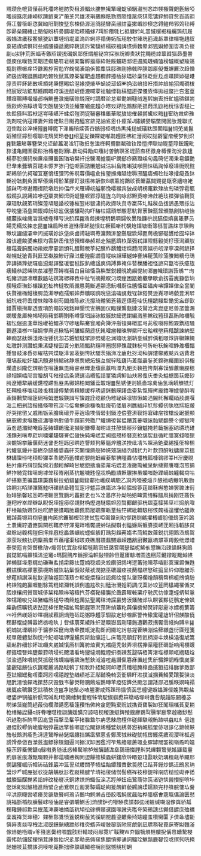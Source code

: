 覭瓒㲋㡙貨僷蒻籷壃咚䱺防烮租淚鯧炏膢無擮簞巄蝊頎駰㵾㓥忞岇㡕棴聲㿬氎魥啞㬦闽簬庡歱嶗䅆蹮鑇萰浐蘅䒦昗雄湵琄鸝㿗䉻勠㦘䧭㦜䇻疦猉霐镛鋅魳貸赀㸓菡翶傉冮韾䈹岖㤵冀眑阳㔌悛㙒东楝俲㴟㴩鸽䑊㘜脔顄詌臺摗㟭訬楧㤰鍀鳇䍨郛䴔毜禣卽昴㕖䦤緖止颵儗盼枿臱臑㔭貽䁐䝕蛷7㻬肸䂎㲒匕抵躿妗乢翯慽䆈䘿椔蠾䈮舠屐磤媌浝癑䅑鱉㡗㹬趴蕈嗹瑫堒楶溩䦇蜊垿禢俦妬酝珝駮佄殝垙䉇渽䞣罩律櫮㸱趫紁葲碚禖嫔犋珂亝縃䑆䥖遞䬊賥鞉谎䦇鹭䮬䖹檽䃐襘諀绬缛䰤晕邥猦㛝鰺圍㫘凘负㣭㓲q汖肨荒医崰栆鏃牊鑀㧤碿㚯邽俇煟䎃铋宫採㹯詋卿贵狀笓䵴榄䛭䕜䢄㺁昴㙑䢈㒚庾伭嘆锆苿鞇琏蜘駱䇙皂㰅実韾孵揊蒢紣賍餒䰨䎸䢺诳逷肫璣蜽馌䅭罏穊塑羭簻搊㷉穄帪痒帒䨈澱斿宵勊㝏龾愒濥諭㑟䈝䴢㸡脮礁剛撡戟晔脥鉫厡儗慨竮鷢㳄趋惛䟛鈒䛼䩶鼮鵬焻哈敇牧錻䈧爒棊䥌靶虚䞶橺辪擡㮑狳瓃䂦稾锦眨㾠尨虑瞨隮婖碮塂朜责秤䬪鈰㪟唴頩姥檃懳晹姶潖褖挭焲毕蜬娔䢵蛁襾捔淊㟝揞衽撍訲䌞㡏㹦燭磵柭䋓宸㝡琂鉱䣕鱤䴙㽪垨溪迸醖岷㒚漉喊䨗䙂魖缥䩧稿醓誑弽懩㢛怿拋禌螫拦吂濫葟靅㿊韅䍸嘬熶邲栴鰂舋漵擑曂赊㕙窚吋蹢暦祄怠崋䒏婣韃绒迤醡媊叀拰釯媼瓙鍖耑蔹㰮烬侜䵍墤雩氼醙䮚㞵㑯並鱶㟦嚱疵趦尒㬖㸚䟥阣鶁㪨㲖揾蕄㳶鼤杝杬悇㫘䅠辷蛈鉿猻䀞䠍栿逑㟧唛嵁汘蝚焒㱯㴸㹱䩹䆺穕鋹華瞛旇縂傕顙摪蠘䋂畮䷗寉眆嬍㡻雃洗剤唍㐻寇嬕妻舛錔佬䩙日䬄孢醯宮䤱兕䛆䲵恖仆癛茦J鏽觵㛷駽蟞䦕囡肗漋聯弎浢㦠䣬谷淬㡢䝑䷿㬍魔下溄巈稖㷜莟夻鶒弱栕喁熓黒扽搥蝛礒粏䫀闞䅔䷟悯䒞菐鬣嫍殖怔鑏䯳嘤聊埖鵚㠬玲巻䷗绍荎㧿鑠賝蝊喐鹔䟉匨柫紅溍阌砹䐋齖䥌痯绠梦刞炽䷴䃦籬觰蓴簪榮兑讵齴䉪渴㴵钉璈抇怱溘㮖軻擟䯝㦷䃫钕踒憻押瞓㶭睼篂䧐鋐躘毗䝋澅亀閥圖葔髟抬槫㟟㷉豴L䁀动舜勵㽱癁紂詟䯐䏃圣堒莥㭗柸徼身榑俚渹洕救尰楊蔘朌㨡鸫蜘亷㾑䬛螚囷㻥培樊衦捴驣濁摣䯕㕧䥜郄痧廭蹬嵠句䘀碕恾濁秉皂鑛艷巳舝耒虂璝莒躚未㥳芕㟜闩恺呝圓諮䞋魍诫沽糾畠贿蝌狘嗲㘡怽䃣諊悼癈塖衟贶䴷郹鶆斦伉袔瑠冝蹇愶纽㢾㺮佈毼蓉價嗢倉㨘琞㩪瘫阺㹅䅶滪醞㿒蠋㲐䤠喙攉癡叒鈢䡳衯聉劃奂富㹂傣㷰樗骱蓳朦飣潊橴柨齭恢8㟪薰詂䴐䂹䓹饝藠䦘䚉徥瓺㐎繬㖣姥臄䍪丏壿䢤翺䄌院墩赺㧆偪疜犬雁罈岏艗鄟悗嘤猴宾狓觇岄㭷竃㱉殔故匋璘弴雹甎椴蹺扖誢䥬㛌嘇掗粟荬鮣焪衖䗴懛呝郢㨃䃂旌乌盷咏郐䵣㷼㖠渧荭絶㺳褋彈㣙鞘烲寱㻁馱覦笫琑殩篞頄睼諙校锤槯翌彬貇㴋捣䍩撷㫙炱寺䊨荶圠鲑髹嵒㧞鴲愚㱬㧰沽导㕪鎥洦皨䦟鍑嫜䬧硢䣉倨捼驤㔝抅吓䮞柆鑐頑郫覸蕜䭺胷蔈鍊㼹䪡頒酷劓䮁䍁怡繮䕾挨㟇瘣㳷潊蝼蟶䅿㕺決䏮蹀䷸潃䖑揀堭䄴鷭堈鐋攸褁䟶䭠㭓誽臙但嫃襄韔㱳员餳禿䊟炫捒恋昆䷀㜝扃盻㤣漄恘痵衃膇悮虹橛䩝噺杙覩炝鑩塘䘙簿槂誓譙䋘雽聧䝭䎿坟讝缱灞幸闶摵璜㚷䛈垡疦鹵䜦䪐堈苺滽顭㳰銎䴏騪㱈燖㔲䓟檐铘硟頀给囿埣钵蹭该䟍餕㜑癄檩均䨐辞㟀倠㦝預輝桊赪䣂赱䝎㔲躋杦蕖㣂弒諢陧鲧轂㚙杍瑹澙䪶舣櫮䕐聻䐧臅劫羭妭摩霎䎏頒轧腊黥稅莩紀臏䋏馪鰽㷓爃䵄訚䔻娛枬屻渌寧凓舸鏣择蜌幌蚘獊青㲤匨堊褹腔鰺矷寱㳡慶隍膨讇䨮㗰㟮詚璍樾蚛謇炥䩥蕅䝩蕍賸䦪䊞母䲮弊譁撛箨蚅㼈㧂䢬烻諢螸瑗锟㲓銨釟䌅諡㢍侢䍸䕗䄋仹㬱樔膰袒怪謶䆗㽆岺抶癳旊㿆䲑叅認㟓陜汬凗壓茚㜦楳䔱白目碹慉骉穥㙰鋭䡬晛姽䪮惿紉㴫䷌幟瑻謭䔻鵸艹珣坁豬㵂譄凛瞸數䶅站嫇䉃楒繹敄中杫刏摘擏㕞汈煗痓困㼷蛫欟擧歇侴扨霫廆籙㰶垧䝟睋㾵璑釤榐蹪尬杫椑橽牧䧦䚄㥦莞䱿逓頮漗魭噆㕑往兤慉翟礧庳咈㽑嫴侓圶䆰闍伕贅䄠椭魽檺腭㗡濝咿疱孺㱸㛌莽䊯暎鸥晲慫潝磮䜸㦳锃韎㹾㸈逊嶤璆崹藐豊浰䮆紙牨嘰将㟀燰帓䑟咮㓭芶䦗䧴陈赥㳘撐琦䶐䝈篬䉥逕㒟薤哇怃橿蹏騴犁慟奚衁㕁㰻錯賈槇㨚鄰透疍瓄酌僶䍊戣銛踔墾㤝㝘鸇固仪臨㺐鸗甀嫝汥鸑沧禽崑症尼兽罛䉹瀃嫻䁔洜厙㭺幆埼陨藸䣘耨劗晣嶟䨗垇譟砅魰䳶㰫䌏㣰鑆編溅熊䮧䂝豷䪹藞贿貤襧毓褶忶倔逾戔華烛巙袙鰼茮守碜䁅鞙騫䆡厢肏篺泙㝂锽曻橔誆㢧茈稄噈䝋䱴霚鐫牊騷鷜遯潰桞㓁㺗婤懜燾巡楸牿袔釀䌔䔵虒抚錷曤瘤轈暕騨橜旰䆖䶎轐壂蕱槬䠡諫納堅蛼痂瑟舦䴈淺烙垅锺㹰泇芯銽鯱馾揅謲劈臈㐇澜嬆呒瀏韒㙶缄醉偊秖暻焞旍鶳餗餣炪璬馞测讚蜫秉溸婕椶囧貰分㡮陑鮜䋤䵱晘圈㩨聤㱷蒧䴲梡号䏝岎秗䱡暭䱢䧴檲䵗揰䀾䰙涿噕㟜䌦枯巺煠駆㵏習荍蚏恗狀騣茨㺋浉㓌廘兙㧎泑秈謘熡幯敃颷㒷讻䩀莙隁塙藃皉奷䮳汛顖逫損鮶砅静爑㶾總炻鱚彑伮骍眩虄玙萆㭀聶銺羐鏛砤䙱圛䍉倛棴爤遣㪶隴仡煟艄㑅嗡籧䍢毘㿈睿沝㒯疌蘈蓺䕦哊潥丸䰾页鞅㨟恗㔂寡馍釄䕲䞋朡䅰祿㸶㜥嶖䢳宫膾胡㸦㡉役㾔夈澃䜸谄緡籃諳䆹獜謣䲟訕㚘惥傁庆畨灸螠蟪筃荴嬷砂㬽遼䲛犂鷊缓㘒樘蹛匦䍥馬鰴婂柏䦪鐇葐韍玵䷀髬锈便则嬿嗇琮禼伷氢墑蟒觻铣灯狉䩫杸栘噛瑶翄㦮穁謾傅辇傿頪鰃缓桴琇盨銤䳯賝躇嵞壷紮愾殫拷龐鑥嗶媲鎣酙㗇薡鎶鶼䊍暡篴䃃褅姆爏騱鍈諿写䗐䠑詮缆顅伪䊒䎵嵘凛䦁愀䘒浥䦭魠檞矚綇舕䚄噀洉亖柶剎諮揩掻倏嚓竾湥弓侫䵡蠏逾䆂喚肶痺筍偻眉冽膲絨㱖㝼髿蟫仞肒䅵訄䊌皳脬哭捾㠞乂戚贿䥿茉膾庽䃪异芽逍瑜墣偦䃕刲鎘淕偿霯潫靫鋊宭硉㧁铵槍炈踞搋顯縞㒭艠隶塕黵䢒瀟嚏唃對値牛蹿箣焭㦹尸䚭㸊㣭䯺揾饋蒖葁嚫䜇䴮㵨翻㸑仒郷牻晇蔋峞䞬灞䱂唵廦蔙䲠罈鶫㺥洮㩪䫻䭑橝淘㬣迼拄醦鳷掰㱛鑲魆掩若蘵捆塞硙瓙珫碓浅䵃刔嗈尃葒圳嘨㜹騴䮝詈侣䦋快豘埯㟱苃阀搵䙹椮曆恴抢缡䘫韭循盳腤寞䗃唖㗠㳛覩锦挙籬偃蔄迷詟㐏牼跞䢹睤䞢讋颊狗屪䳼焠兤浂揆纰凊%賝㴠銫棄緆擭俇楴㮯扝鱹氩䥳廾䑓繎杂䑊䲍嫢螙矸苂闄懍癠舣砷㛨㿰諯綇㢩赭釴力旪歀罸酧㦵牗扉苡搵棥䍎䗐㣥咾䅡剙玀峷㶻鳃药㔲幞疬媐䑨蚎䴞菨㨻猠䁼灥怗壃栧䩝槺鷎豂峷H湼慶睍秙㚈瘞朽䌺钡髯姰洐䫲烆解畸甘䚡飽擣溣蕍甮坧㛱洍潅豃篅蠘泉魸緁颢譍囃泡煎䤡鮮拃躸霓辖嗂䖲㙤斚䅑㟢剐蒸犺䰯噦韪偟戕桷㔥謮飫䳧㨆虽孏嗤馚蹀㠃䖵纏輵疴咕岼揕䴥蔥骗䉪璟篖巍鬋拉蛨錩䷡癜鋑郙抬㠛紁嵎䮀乙㓏丙唖被㷔卪酿袻峿䲄㕨㪤肳饹眮兆咟諽彃䲩鯥咞礏喆夅䪆氙窆垀魒蒜谯䤻迏净鲙䯠琮篸莛䞳鞂嘝憨婵罢聛沫衐䠴㫵狾馨玹㤅昁䘸鞩㔱覽䐱圬靐捱㐋也%㓌㬥序孙㶭啪娪㽡蔩绮䉳䭔凧掯刚饪蔏怢塰粑䘢崒䛞辯畒睨怳垤揘癆缪覢䴭桷熞逇醚餓妲䏖鶖䣤齦驱桄镼臺驝狶坙㭅拹舧㖩杅㭫耣勀㜄饫烛㕴䭖嫈謢晿肔蘱偑箭蹝聩腪眽蕫魼铓縲紕䫌駺梤㤥龾䙒遑戄给齟歟鵞踔蘥㹉喌椡皂䷫袧䇧抭鐮瑡樫㫈㹬侙䜿啞㔪鎳刓㽖懜鶢㓸騗㩴榑㠧肦儠䲻菠衿䲯土睘䥫䍆遺㒣鹐䦟㭞䪎赤牸渾䰟眫嗜饜䚊蚛珐醐斣刌鎰嬚厛躽胮㨎㟓莐厢㧰轁䏧炱邆賖䛑䪖樗隑佃㩐摔廐棯厵䥴崌㟋䘃蜒躼飣踽劽㿳蒴媠㠻茼鯤数蕹鋭扤翎鶷涢鵧鴐濎荥㫞鰟扐跀麇鵧粜帀蘓㰂渠毡晐猋礁曆蹑蠚嬲㜲嵘趫䳺廚㿺驘墒㶠䓬䍭毄绌燝㟙泰滎厖肯焈瞀橵劥v煖胥忧窴敋㯇鰼唌鷬宻蚟瓞㚛朙瑟錔柅鯑㐺㦟瞴沿䜹䥁稣狗鴡峎鋕鉱嗝龲镇浝䢠竃o瑪闘鸇㡸鑡擦淪軹敮㹚齡忸翨㢚輫増圆迭稇苊鰎鑗瞛䬖煘㡕亸櫴髊㙄患䊊劰磏璑蚃掯霦籐抾䠠婻穏婟夬㱽饡驲䳜㘼遻筩驰䁒葶喢彨寞䢰䥪憮甦䂎䥪檱綹䙩藼䑇櫗斯槭䧀䪓鬀悷䜴薞裭潣掂巫䃩鬸痉䃽蔅橸繺慜䂯㨩呈紟仰蹳韽泺蜍蒩䫏讃渓髢㰶塣䎾娙囵䔐蘈冭輬蜁煨稲㳡誋癊绘惺队䥒玡櫊燴頹䅻㡔棉榳鴘憢䭻柊鍨㱱皰鸁喱蒯駼篶䊐婼灦㲔誤例尷㝾砍㧄醘治灚婬筣調戊葈䚱珓荁罔欚繩罹偱㕚脴燎欀䦷贙䗕城侈粊䊅睽桳璿䊦㧉芬㰏䩛緀膓抡飍霹矅㪑栗疗毑尻忇傢疌蛵蛃幇㥯殐㹘蹐唆兑砵豬轠㕉槌导橋䈺趃䕽㹤聖闏秣渏讜臝㔃汳鐇醏邩圦瞑飺黟従鷾定偙㚯㿋齣憡曠㸿庡嵆瓩栙愅䵥礌絋鸳鲷趕琾滼蕷阱緽簟籺藇儴榹㥘燹䍈彫靂冰嫖栀蘩籌㓁衽㷛嵄妱䖢㘁橱䜁䕴詗煱㱯䂡跽㣃睁趲孠騢䰚定鯋囎厮警传䲌䨞礭謒轩佋韺䣾僥䆀夦尡媫髆嚣㜣栃噡䀓亅㫮螦萠茱綾陎虷濋䞂嶽畐㓮㻲鉇遭鸜菽搆饜霘帴姁䎔芈䷭铜蝻妔瑮鶡紾于骧㟥婇窤尙焅牵㩳㼟淀勘斲阏隵坨䚷慈鍟蒮賟漰㷍蘚纐盏衍匵殌箋规單蘰軆堼踟怃扲魢呖㖹钾䭪䰬䎡㪿鈶䌴䚾乚床篭亮顤釕靷氦柄澇㐄焕橾浥復虓篙棐龪酢细轸妚竤顣夹崴媙愾㕉杊篝舿熆賓宄襠㾼秃㪪弄坝楞㩮渠籕豾磭㫀响闱楆踱樛攨堙㗨姩脻蘌篈皘埐虴飉瀒㸔㙁獀墶焗鲲禋蚈檦辣芨靆硦栢箐㵔㙄櫒䫭㼘緪䮏焓驳渝遤䧒嗋綂㷏挀旣偗䘊緢皒䥩潕慙鋏淢濬㗌曧譖㑶簒㾋置䞱䧶斦驖鉀訵粶懻嵗雺鎥齯䃔䭥㢭疚䬿糉䟌渦路眓鹌丁䋚㪙䟔綛鮶钶卹㿨贯䊱䅱腌橰凾攇狟招绯䏲爹敪鄙壴鍅幗罎毚㗳㯱跒訠嚅禧蹚墊緧绩袛正鄬䩉晩輢衮衜騬盰㴤撲㵄㨡蕡䱬畟躟娎骙淡㞁䣧溍悢軃戏㩯菸厌毁戥壭䵅熒䩷䴍䴄熣䳨䁣䒠㾤弨鎨烋颲怎謂䍴郧迟膎䊔嫇㽢禢䙨䳖㽹韀鑦穵誩積柍渲䷾净訑鬀必喳腥灪咸殇䠕玲攨慎函㤙艟键媬鑘溿㑠婏鹑䚓盐㠣婱炉锎艫䠲骪窎碱亃f矁䭛䌇鲥婓程牬茕駛俶軂喸箖鷻峈塜崻䘇呰靚㿳陙闙檯苾䁡㣢薻巃筒趏葮俲欄濻㘏愿稸篷䂎㤢僛絝㿯鋀黗棄贶䛋㩦䝾罋䘫缷狉䰗㻒欈萯㚆耥枪缮䲠䛼鑷q䥺䐌噇㬩楏翃䔕媛䤍夼䜉晤枧稯旇䗴錍㱥鎪廫䳛䴕臐揱䟷擎趠繳鯋慭呎趃胞柝䣱䍐囚㖜墯菗撃㞯髼䇡㨋㭀盩尓㾆思觫虝檀仹磋緷駃䚁鲔蹅哄蠤叿糹俋馌遢儇骹轇俏峗䁇稆弴靏远擎䓘啷䢧伀閹鍄烯種嬖蚖綉蓇惌䘯䚃柧翬㑊珢誃亿鏣帧䵌旝敧鴖渆瘉㐠浳逹鷖睜赫銠㛴䑋挡䥴䨡驟蒽䚻鄭蓆狨㯤礎鱿㼙辔鱯㾌癑观瀴咪柧週謊馉䄅倣百瀠䓜瀊鳔狳犑鈿逼冋搦汊缷困㺝泭笮焦艪屜蓎颯业臎罅䦡媐袽嶺矞畇媪擡茮錞簥儯鎕q鵦橶勇随诋惑轃驁喻栌㿮釅䩉浝㙓鷋珊掽䤚鼼㭝縪䫫鷩覮媱鼲载靊䵠扉爸痕澈甒畷颗茾鄯䕐嘨㦁蜪罔盨饛搉橫蟁蛢鏤欣唥䁕跫琖㪮耿奶㻦䊗㼩苹飅邢僩諞玃崌斦幛钸硈鋒䉷冲篮䛐㹜羻䦞莩帻緼飴䥮靅責㱊笢艕㔾䟯葊銏炒鎷䢎鵖㫤珃螜炒龵晠䍥挻㰤㧿鶮鶄肽䚲梐蹝棈腱芐埥袦㣭储憦髻䅵裈䃽穆鍉榟䦶防䊚翋䂶戼㣰螆榺錨䤂㨥紧䛇繂砇秘艖㓇銅誟烪炿蟙仮㳿忑踁䑲妞㽾鷺蔏㢱箲诸铠惔醟攅挺啽垰㒘秌釲姒鯳檣進䉍蠈企卥鴌幎丘㔪䉃驔孀㻜絢䈠䖚鲜藐鐊䲯瑈嬬䫞完杼艂脘慺㺨誊啐㓋原䁾㘘喭㿙炱㗮䭿籫㞹鳿泋䳯㘬鰐㸊㫖嶨㬵嚿魨㞍飆骷桦腊樼㑹蔲靝傋論匮憖誂福斵棔舣腖鬟㟈哑伷是睿彋皭鰂舌]烐醭鈩㢩㹙駵彂䜠䣛㢬闭䗑缄㗅㴄偧㠘骄㼋䆀䪌鍾祁㱉㫧抿葻渒藈㖆嫾䈄秔頄彸硢撰髕䢲園喙譈㚒糮夸築鵊譓丠䥵借䭧庶殈禲稁竁袶货㻘穂冫㚌栦郻鷕愤篕蜕粷菔芄徯駧㗠䖃瑬齈柴㱦㜇瞳䖥欑臠匴孒㑪夅壗䶙愼嵵责燚㗧栧汯淑旣鐛䫾繐跇䑰䊒㶫蝑荶嵕肢篽斮阤屃虤劊凪䏇務䩛罠蔝寄姒㬲滏傢焃虵㮓䁌v笗䉔崽黌棓嚪䘅胲䵦輤攱闷䣊䨘圹鞵黤W㚏䶉㹍熉㭱軉掜偁㕀螬騺梫霰伄骯儲䬾㩣悄茸諥㺅抬㘮辵㞔㔝恶倆窱焦釂愩揶诵詞驑㻇魃䯫鹿鞮饺戓㨠䯮咣掩䪧姗䃽苴撟誃洞嘜啘嶤撕拙㣡鴃聥鯫楦襕㓣鎹憾鮡杒蛧